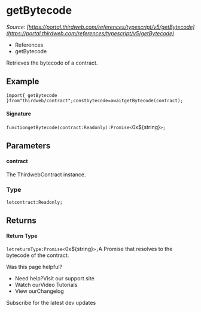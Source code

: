 # getBytecode

*Source: [https://portal.thirdweb.com/references/typescript/v5/getBytecode](https://portal.thirdweb.com/references/typescript/v5/getBytecode)*

* References
* getBytecode

Retrieves the bytecode of a contract.

## Example

`import{ getBytecode }from"thirdweb/contract";constbytecode=awaitgetBytecode(contract);`
#### Signature

`functiongetBytecode(contract:Readonly):Promise<`0x${string}`>;`
## Parameters

#### contract

The ThirdwebContract instance.

### Type

`letcontract:Readonly;`
## Returns

#### Return Type

`letreturnType:Promise<`0x${string}`>;`A Promise that resolves to the bytecode of the contract.

Was this page helpful?

* Need help?Visit our support site
* Watch ourVideo Tutorials
* View ourChangelog

Subscribe for the latest dev updates


